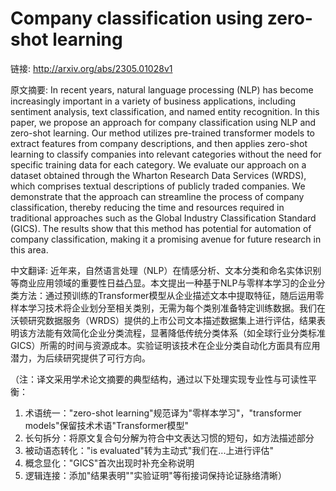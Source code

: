 # Company classification using zero-shot learning

链接: http://arxiv.org/abs/2305.01028v1

原文摘要:
In recent years, natural language processing (NLP) has become increasingly
important in a variety of business applications, including sentiment analysis,
text classification, and named entity recognition. In this paper, we propose an
approach for company classification using NLP and zero-shot learning. Our
method utilizes pre-trained transformer models to extract features from company
descriptions, and then applies zero-shot learning to classify companies into
relevant categories without the need for specific training data for each
category. We evaluate our approach on a dataset obtained through the Wharton
Research Data Services (WRDS), which comprises textual descriptions of publicly
traded companies. We demonstrate that the approach can streamline the process
of company classification, thereby reducing the time and resources required in
traditional approaches such as the Global Industry Classification Standard
(GICS). The results show that this method has potential for automation of
company classification, making it a promising avenue for future research in
this area.

中文翻译:
近年来，自然语言处理（NLP）在情感分析、文本分类和命名实体识别等商业应用领域的重要性日益凸显。本文提出一种基于NLP与零样本学习的企业分类方法：通过预训练的Transformer模型从企业描述文本中提取特征，随后运用零样本学习技术将企业划分至相关类别，无需为每个类别准备特定训练数据。我们在沃顿研究数据服务（WRDS）提供的上市公司文本描述数据集上进行评估，结果表明该方法能有效简化企业分类流程，显著降低传统分类体系（如全球行业分类标准GICS）所需的时间与资源成本。实验证明该技术在企业分类自动化方面具有应用潜力，为后续研究提供了可行方向。  

（注：译文采用学术论文摘要的典型结构，通过以下处理实现专业性与可读性平衡：
1. 术语统一："zero-shot learning"规范译为"零样本学习"，"transformer models"保留技术术语"Transformer模型"
2. 长句拆分：将原文复合句分解为符合中文表达习惯的短句，如方法描述部分
3. 被动语态转化："is evaluated"转为主动式"我们在...上进行评估"
4. 概念显化："GICS"首次出现时补充全称说明
5. 逻辑连接：添加"结果表明""实验证明"等衔接词保持论证脉络清晰）
